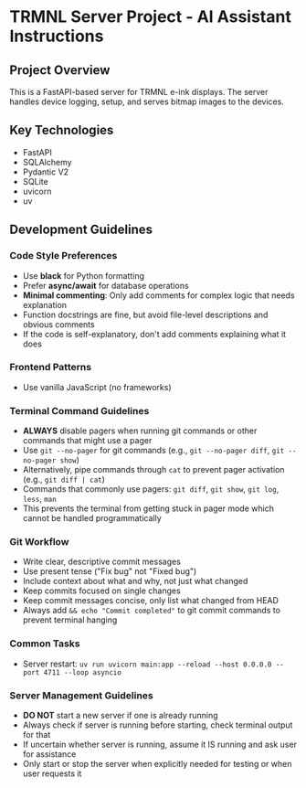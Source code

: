# TRMNL Server Project - AI Assistant Instructions

## Project Overview
This is a FastAPI-based server for TRMNL e-ink displays. The server handles device logging, setup, and serves bitmap images to the devices.

## Key Technologies
- FastAPI
- SQLAlchemy
- Pydantic V2
- SQLite
- uvicorn
- uv

## Development Guidelines

### Code Style Preferences
- Use **black** for Python formatting
- Prefer **async/await** for database operations
- **Minimal commenting**: Only add comments for complex logic that needs explanation
- Function docstrings are fine, but avoid file-level descriptions and obvious comments
- If the code is self-explanatory, don't add comments explaining what it does

### Frontend Patterns
- Use vanilla JavaScript (no frameworks)

### Terminal Command Guidelines
- **ALWAYS** disable pagers when running git commands or other commands that might use a pager
- Use `git --no-pager` for git commands (e.g., `git --no-pager diff`, `git --no-pager show`)
- Alternatively, pipe commands through `cat` to prevent pager activation (e.g., `git diff | cat`)
- Commands that commonly use pagers: `git diff`, `git show`, `git log`, `less`, `man`
- This prevents the terminal from getting stuck in pager mode which cannot be handled programmatically

### Git Workflow
- Write clear, descriptive commit messages
- Use present tense ("Fix bug" not "Fixed bug")
- Include context about what and why, not just what changed
- Keep commits focused on single changes
- Keep commit messages concise, only list what changed from HEAD
- Always add `&& echo "Commit completed"` to git commit commands to prevent terminal hanging

### Common Tasks
- Server restart: `uv run uvicorn main:app --reload --host 0.0.0.0 --port 4711 --loop asyncio`

### Server Management Guidelines
- **DO NOT** start a new server if one is already running
- Always check if server is running before starting, check terminal output for that
- If uncertain whether server is running, assume it IS running and ask user for assistance
- Only start or stop the server when explicitly needed for testing or when user requests it

